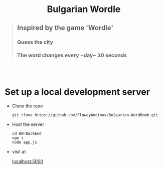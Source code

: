 <h1 align="center"> Bulgarian Wordle </h1>

> ## Inspired by the game 'Wordle'
> ### Guess the city
> ### The word changes every ~day~ 30 seconds 

<br/>
<br/>

<h1>Set up a local development server</h1>

<ul>
<li> Clone the repo </li>
  
```
git clone https://github.com/FloweyAndinov/Bulgarian-WordBomb.git
```

<li> Host the server</li>

```
cd BW-BackEnd
npm i
node app.js
```
<li>visit at </li>

[localhost:5000](http://localhost:5000) 


</ul>


 
